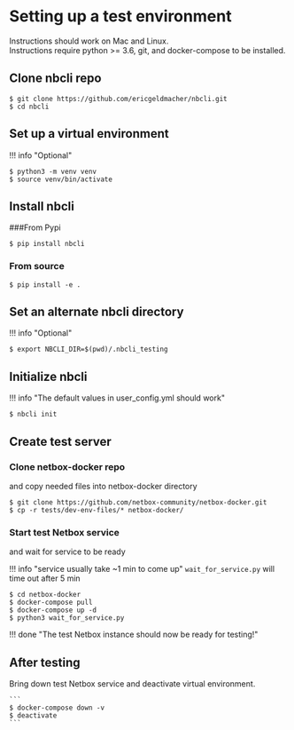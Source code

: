 # Setting up a test environment  

Instructions should work on Mac and Linux.  
Instructions require python >= 3.6, git, and docker-compose to be installed.

## Clone nbcli repo

```
$ git clone https://github.com/ericgeldmacher/nbcli.git
$ cd nbcli
```

## Set up a virtual environment

!!! info "Optional"

```
$ python3 -m venv venv
$ source venv/bin/activate
```

## Install nbcli

###From Pypi

```
$ pip install nbcli
```

### From source

```
$ pip install -e .
```

## Set an alternate nbcli directory

!!! info "Optional"

```
$ export NBCLI_DIR=$(pwd)/.nbcli_testing
```

## Initialize nbcli

!!! info "The default values in user_config.yml should work"

```
$ nbcli init
```

## Create test server

### Clone netbox-docker repo

and copy needed files into netbox-docker directory

```
$ git clone https://github.com/netbox-community/netbox-docker.git
$ cp -r tests/dev-env-files/* netbox-docker/
```

### Start test Netbox service

and wait for service to be ready

!!! info "service usually take ~1 min to come up"
    `wait_for_service.py` will time out after 5 min

```
$ cd netbox-docker
$ docker-compose pull
$ docker-compose up -d
$ python3 wait_for_service.py
```

!!! done "The test Netbox instance should now be ready for testing!"

## After testing

Bring down test Netbox service and deactivate virtual environment.

    ```
    $ docker-compose down -v
    $ deactivate
    ```
